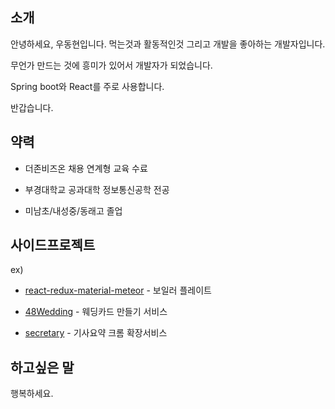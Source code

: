 
## 소개

안녕하세요, 우동현입니다. 먹는것과 활동적인것 그리고 개발을 좋아하는 개발자입니다.

무언가 만드는 것에 흥미가 있어서 개발자가 되었습니다.

Spring boot와 React를 주로 사용합니다.

반갑습니다.

## 약력

- 더존비즈온 채용 연계형 교육 수료

- 부경대학교 공과대학 정보통신공학 전공

- 미남초/내성중/동래고 졸업

## 사이드프로젝트
ex)
- [react-redux-material-meteor](https://github.com/isme2n/react-redux-material-meteor) - 보일러 플레이트

- [48Wedding](http://48wedding.com) - 웨딩카드 만들기 서비스

- [secretary](https://chrome.google.com/webstore/detail/secretary/bijcgcgbhmeemlnidoigdcnokggknikb?hl=ko) - 기사요약 크롬 확장서비스

## 하고싶은 말

행복하세요.
